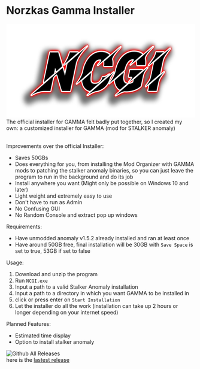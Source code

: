 # Norzkas Gamma Installer
<div align="center">
 <img src="./Images/Logo.png" title="Norzkas Custom Gamma Installer Logo" alt="Norzkas Custom Gamma Installer Logo" width="600" height="250"/>
</div>
The official installer for GAMMA felt badly put together, so I created my own: a customized installer for GAMMA (mod for STALKER anomaly) </br></br>

Improvements over the official Installer:
 - Saves 50GBs
 - Does everything for you, from installing the Mod Organizer with GAMMA mods to patching the stalker anomaly binaries, so you can just leave the program to run in the background and do its job
 - Install anywhere you want (Might only be possible on Windows 10 and later)
 - Light weight and extremely easy to use
 - Don't have to run as Admin
 - No Confusing GUI
 - No Random Console and extract pop up windows

Requirements:
 - Have unmodded anomaly v1.5.2 already installed and ran at least once
 - Have around 50GB free, final installation will be 30GB with `Save Space` is set to true, 53GB if set to false

Usage:
 1. Download and unzip the program
 2. Run `NCGI.exe`
 3. Input a path to a valid Stalker Anomaly installation
 4. Input a path to a directory in which you want GAMMA to be installed in
 5. click or press enter on `Start Installation`
 6. Let the installer do all the work (installation can take up 2 hours or longer depending on your internet speed)

Planned Features:
 - Estimated time display
 - Option to install stalker anomaly

![Github All Releases](https://img.shields.io/github/downloads/Noscka/Norzkas-Custom-Gamma-Installer/total.svg)  
here is the [lastest release](https://github.com/Noscka/Norzkas-Gamma-Installer/releases/latest)

